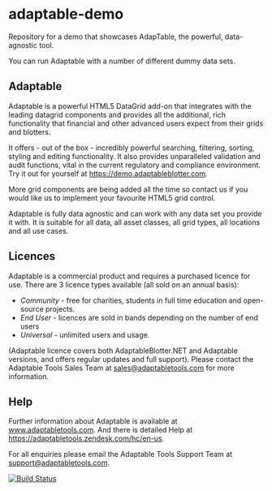 # adaptable-demo

Repository for a demo that showcases AdapTable, the powerful, data-agnostic tool.

You can run Adaptable with a number of different dummy data sets.

## Adaptable

Adaptable is a powerful HTML5 DataGrid add-on that integrates with the leading datagrid components and provides all the additional, rich functionality that financial and other advanced users expect from their grids and blotters.

It offers - out of the box - incredibly powerful searching, filtering, sorting, styling and editing functionality. It also provides unparalleled validation and audit functions, vital in the current regulatory and compliance environment. Try it out for yourself at https://demo.adaptableblotter.com.

More grid components are being added all the time so contact us if you would like us to implement your favourite HTML5 grid control.

Adaptable is fully data agnostic and can work with any data set you provide it with. It is suitable for all data, all asset classes, all grid types, all locations and all use cases.

## Licences

Adaptable is a commercial product and requires a purchased licence for use.
There are 3 licence types available (all sold on an annual basis):

- _Community_ - free for charities, students in full time education and open-source projects.
- _End User_ - licences are sold in bands depending on the number of end users
- _Universal_ - unlimited users and usage.

(Adaptable licence covers both AdaptableBlotter.NET and Adaptable versions, and offers regular updates and full support). Please contact the Adaptable Tools Sales Team at sales@adaptabletools.com for more information.

## Help

Further information about Adaptable is available at www.adaptabletools.com. And there is detailed Help at https://adaptabletools.zendesk.com/hc/en-us.

For all enquiries please email the Adaptable Tools Support Team at support@adaptabletools.com.

[![Build Status](https://travis-ci.org/JonnyAdaptableTools/adaptableblotter.svg?branch=master)](https://travis-ci.org/JonnyAdaptableTools/adaptableblotter)
